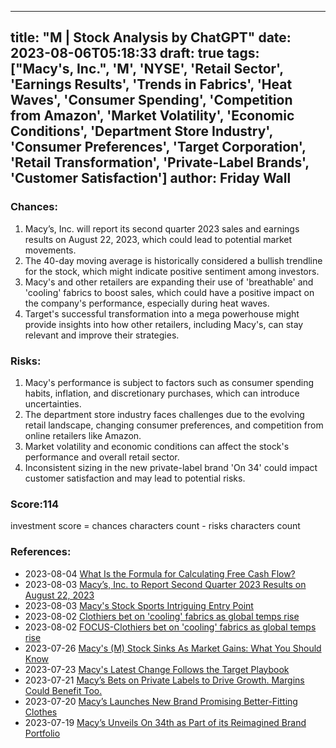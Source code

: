 
---
title: "M | Stock Analysis by ChatGPT"
date: 2023-08-06T05:18:33
draft: true
tags: ["Macy's, Inc.", 'M', 'NYSE', 'Retail Sector', 'Earnings Results', 'Trends in Fabrics', 'Heat Waves', 'Consumer Spending', 'Competition from Amazon', 'Market Volatility', 'Economic Conditions', 'Department Store Industry', 'Consumer Preferences', 'Target Corporation', 'Retail Transformation', 'Private-Label Brands', 'Customer Satisfaction']
author: Friday Wall
---

### Chances:
1. Macy’s, Inc. will report its second quarter 2023 sales and earnings results on August 22, 2023, which could lead to potential market movements.
2. The 40-day moving average is historically considered a bullish trendline for the stock, which might indicate positive sentiment among investors.
3. Macy's and other retailers are expanding their use of 'breathable' and 'cooling' fabrics to boost sales, which could have a positive impact on the company's performance, especially during heat waves.
4. Target's successful transformation into a mega powerhouse might provide insights into how other retailers, including Macy's, can stay relevant and improve their strategies.
### Risks:
1. Macy's performance is subject to factors such as consumer spending habits, inflation, and discretionary purchases, which can introduce uncertainties.
2. The department store industry faces challenges due to the evolving retail landscape, changing consumer preferences, and competition from online retailers like Amazon.
3. Market volatility and economic conditions can affect the stock's performance and overall retail sector.
4. Inconsistent sizing in the new private-label brand 'On 34' could impact customer satisfaction and may lead to potential risks.
### Score:114
investment score = chances characters count - risks characters count
### References:
- 2023-08-04 [What Is the Formula for Calculating Free Cash Flow?](https://finance.yahoo.com/m/ba537a11-ad59-3468-aa3d-1488d728211e/what-is-the-formula-for.html?.tsrc=rss)
- 2023-08-03 [Macy’s, Inc. to Report Second Quarter 2023 Results on August 22, 2023](https://finance.yahoo.com/news/macy-inc-report-second-quarter-201500999.html?.tsrc=rss)
- 2023-08-03 [Macy's Stock Sports Intriguing Entry Point](https://finance.yahoo.com/news/macys-stock-sports-intriguing-entry-165220410.html?.tsrc=rss)
- 2023-08-02 [Clothiers bet on 'cooling' fabrics as global temps rise](https://finance.yahoo.com/news/clothiers-bet-cooling-fabrics-global-170333890.html?.tsrc=rss)
- 2023-08-02 [FOCUS-Clothiers bet on 'cooling' fabrics as global temps rise](https://finance.yahoo.com/news/focus-clothiers-bet-cooling-fabrics-165855651.html?.tsrc=rss)
- 2023-07-26 [Macy's (M) Stock Sinks As Market Gains: What You Should Know](https://finance.yahoo.com/news/macys-m-stock-sinks-market-221520422.html?.tsrc=rss)
- 2023-07-23 [Macy's Latest Change Follows the Target Playbook](https://finance.yahoo.com/m/3e029649-b574-3986-aa3f-51d4bccf0433/macy%27s-latest-change-follows.html?.tsrc=rss)
- 2023-07-21 [Macy’s Bets on Private Labels to Drive Growth. Margins Could Benefit Too.](https://finance.yahoo.com/m/958de7b6-fc16-3cd9-973b-2eb963b9c502/macy%E2%80%99s-bets-on-private-labels.html?.tsrc=rss)
- 2023-07-20 [Macy’s Launches New Brand Promising Better-Fitting Clothes](https://finance.yahoo.com/m/355c2d8e-da99-34f9-907f-11ef4044505a/macy%E2%80%99s-launches-new-brand.html?.tsrc=rss)
- 2023-07-19 [Macy’s Unveils On 34th as Part of its Reimagined Brand Portfolio](https://finance.yahoo.com/news/macy-unveils-34th-part-reimagined-132500345.html?.tsrc=rss)


                